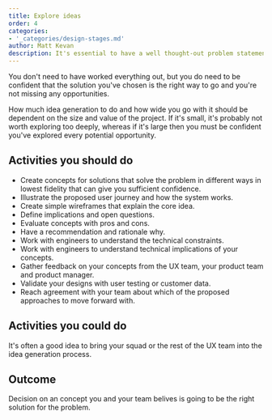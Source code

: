 ```yaml
---
title: Explore ideas
order: 4
categories:
- '_categories/design-stages.md'	
author: Matt Kevan
description: It's essential to have a well thought-out problem statement before starting work. Never accept being handed a solution to implement – keep digging until you find the underlying problem.
---
```

You don't need to have worked everything out, but you do need to be confident that the solution you've chosen is the right way to go and you're not missing any opportunities.


How much idea generation to do and how wide you go with it should be dependent on the size and value of the project. If it's small, it's probably not worth exploring too deeply, whereas if it's large then you must be confident you've explored every potential opportunity.

## Activities you should do

* Create concepts for solutions that solve the problem in different ways in lowest fidelity that can give you sufficient confidence.
* Illustrate the proposed user journey and how the system works.
* Create simple wireframes that explain the core idea.
* Define implications and open questions.
* Evaluate concepts with pros and cons.
* Have a recommendation and rationale why.
* Work with engineers to understand the technical constraints.
* Work with engineers to understand technical implications of your concepts.
* Gather feedback on your concepts from the UX team, your product team and product manager.
* Validate your designs with user testing or customer data.
* Reach agreement with your team about which of the proposed approaches to move forward with.


## Activities you could do

It's often a good idea to bring  your squad or the rest of the UX team into the idea generation process.


## Outcome

Decision on an concept you and your team belives is going to be the right solution for the problem.